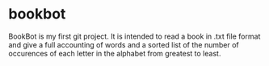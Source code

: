 # bookbot
BookBot is my first git project. It is intended to read a book in .txt file format and give a full accounting of words and a sorted list of the number of occurences of each letter in the alphabet from greatest to least.